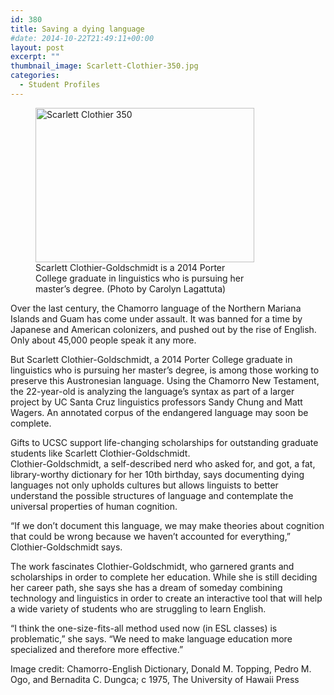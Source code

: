```yaml
---
id: 380
title: Saving a dying language
#date: 2014-10-22T21:49:11+00:00
layout: post
excerpt: ""
thumbnail_image: Scarlett-Clothier-350.jpg
categories:
  - Student Profiles
---
```

<figure id="attachment_381" style="width: 350px" class="wp-caption alignright"><img class="size-full wp-image-381" src="http://live-ucsc-giving.pantheonsite.io/wp-content/uploads/2017/08/Scarlett-Clothier-350.jpg" alt="Scarlett Clothier 350" width="350" height="247" srcset="https://ucsc-giving.lndo.site/wp-content/uploads/2017/08/Scarlett-Clothier-350.jpg 350w, https://ucsc-giving.lndo.site/wp-content/uploads/2017/08/Scarlett-Clothier-350-300x212.jpg 300w" sizes="(max-width: 350px) 100vw, 350px" /><figcaption class="wp-caption-text">Scarlett Clothier-Goldschmidt is a 2014 Porter College graduate in linguistics who is pursuing her master&#8217;s degree. (Photo by Carolyn Lagattuta)</figcaption></figure> 

Over the last century, the Chamorro language of the Northern Mariana Islands and Guam has come under assault. It was banned for a time by Japanese and American colonizers, and pushed out by the rise of English. Only about 45,000 people speak it any more.

But Scarlett Clothier-Goldschmidt, a 2014 Porter College graduate in linguistics who is pursuing her master&#8217;s degree, is among those working to preserve this Austronesian language. Using the Chamorro New Testament, the 22-year-old is analyzing the language&#8217;s syntax as part of a larger project by UC Santa Cruz linguistics professors Sandy Chung and Matt Wagers. An annotated corpus of the endangered language may soon be complete.

Gifts to UCSC support life-changing scholarships for outstanding graduate students like Scarlett Clothier-Goldschmidt.  
Clothier-Goldschmidt, a self-described nerd who asked for, and got, a fat, library-worthy dictionary for her 10th birthday, says documenting dying languages not only upholds cultures but allows linguists to better understand the possible structures of language and contemplate the universal properties of human cognition.

&#8220;If we don&#8217;t document this language, we may make theories about cognition that could be wrong because we haven&#8217;t accounted for everything,&#8221; Clothier-Goldschmidt says.

The work fascinates Clothier-Goldschmidt, who garnered grants and scholarships in order to complete her education. While she is still deciding her career path, she says she has a dream of someday combining technology and linguistics in order to create an interactive tool that will help a wide variety of students who are struggling to learn English.

&#8220;I think the one-size-fits-all method used now (in ESL classes) is problematic,&#8221; she says. &#8220;We need to make language education more specialized and therefore more effective.&#8221;

Image credit: Chamorro-English Dictionary, Donald M. Topping, Pedro M. Ogo, and Bernadita C. Dungca; c 1975, The University of Hawaii Press
